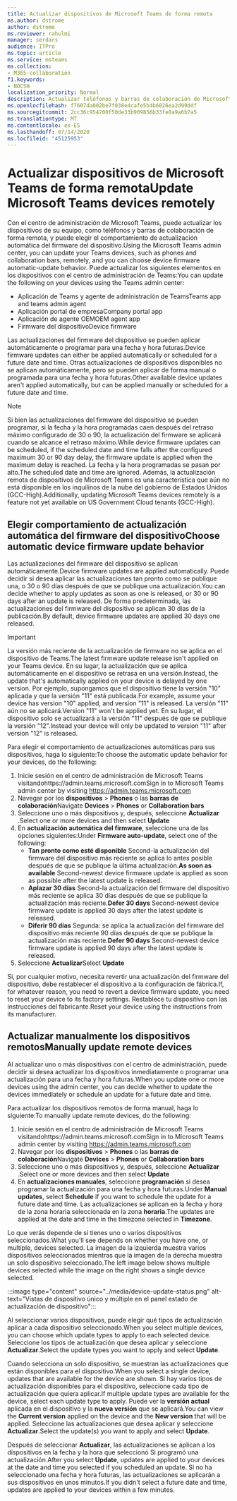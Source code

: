 ```yaml
---
title: Actualizar dispositivos de Microsoft Teams de forma remota
ms.author: dstrome
author: dstrome
ms.reviewer: rahulmi
manager: serdars
audience: ITPro
ms.topic: article
ms.service: msteams
ms.collection:
- M365-collaboration
f1.keywords:
- NOCSH
localization_priority: Normal
description: Actualizar teléfonos y barras de colaboración de Microsoft Teams de forma remota con el centro de administración de Teams
ms.openlocfilehash: f7607da002be7f038e4cafe5b4b6026ea2d99ddf
ms.sourcegitcommit: 2cc36c954200f50de33b909856b33fe0a9a6b7a5
ms.translationtype: MT
ms.contentlocale: es-ES
ms.lasthandoff: 07/14/2020
ms.locfileid: "45125953"
---
```

# <a name="update-microsoft-teams-devices-remotely"></a><span data-ttu-id="aff46-103">Actualizar dispositivos de Microsoft Teams de forma remota</span><span class="sxs-lookup"><span data-stu-id="aff46-103">Update Microsoft Teams devices remotely</span></span>

<span data-ttu-id="aff46-104">Con el centro de administración de Microsoft Teams, puede actualizar los dispositivos de su equipo, como teléfonos y barras de colaboración de forma remota, y puede elegir el comportamiento de actualización automática del firmware del dispositivo.</span><span class="sxs-lookup"><span data-stu-id="aff46-104">Using the Microsoft Teams admin center, you can update your Teams devices, such as phones and collaboration bars, remotely, and you can choose device firmware automatic-update behavior.</span></span> <span data-ttu-id="aff46-105">Puede actualizar los siguientes elementos en los dispositivos con el centro de administración de Teams:</span><span class="sxs-lookup"><span data-stu-id="aff46-105">You can update the following on your devices using the Teams admin center:</span></span>

- <span data-ttu-id="aff46-106">Aplicación de Teams y agente de administración de Teams</span><span class="sxs-lookup"><span data-stu-id="aff46-106">Teams app and teams admin agent</span></span>
- <span data-ttu-id="aff46-107">Aplicación portal de empresa</span><span class="sxs-lookup"><span data-stu-id="aff46-107">Company portal app</span></span>
- <span data-ttu-id="aff46-108">Aplicación de agente OEM</span><span class="sxs-lookup"><span data-stu-id="aff46-108">OEM agent app</span></span>
- <span data-ttu-id="aff46-109">Firmware del dispositivo</span><span class="sxs-lookup"><span data-stu-id="aff46-109">Device firmware</span></span>

<span data-ttu-id="aff46-110">Las actualizaciones del firmware del dispositivo se pueden aplicar automáticamente o programar para una fecha y hora futuras.</span><span class="sxs-lookup"><span data-stu-id="aff46-110">Device firmware updates can either be applied automatically or scheduled for a future date and time.</span></span> <span data-ttu-id="aff46-111">Otras actualizaciones de dispositivos disponibles no se aplican automáticamente, pero se pueden aplicar de forma manual o programada para una fecha y hora futuras.</span><span class="sxs-lookup"><span data-stu-id="aff46-111">Other available device updates aren't applied automatically, but can be applied manually or scheduled for a future date and time.</span></span>

> [!NOTE]
> <span data-ttu-id="aff46-112">Si bien las actualizaciones del firmware del dispositivo se pueden programar, si la fecha y la hora programadas caen después del retraso máximo configurado de 30 o 90, la actualización del firmware se aplicará cuando se alcance el retraso máximo.</span><span class="sxs-lookup"><span data-stu-id="aff46-112">While device firmware updates can be scheduled, if the scheduled date and time falls after the configured maximum 30 or 90 day delay, the firmware update is applied when the maximum delay is reached.</span></span> <span data-ttu-id="aff46-113">La fecha y la hora programadas se pasan por alto.</span><span class="sxs-lookup"><span data-stu-id="aff46-113">The scheduled date and time are ignored.</span></span> <span data-ttu-id="aff46-114">Además, la actualización remota de dispositivos de Microsoft Teams es una característica que aún no está disponible en los inquilinos de la nube del gobierno de Estados Unidos (GCC-High).</span><span class="sxs-lookup"><span data-stu-id="aff46-114">Additionally, updating Microsoft Teams devices remotely is a feature not yet available on US Government Cloud tenants (GCC-High).</span></span>

## <a name="choose-automatic-device-firmware-update-behavior"></a><span data-ttu-id="aff46-115">Elegir comportamiento de actualización automática del firmware del dispositivo</span><span class="sxs-lookup"><span data-stu-id="aff46-115">Choose automatic device firmware update behavior</span></span>

<span data-ttu-id="aff46-116">Las actualizaciones del firmware del dispositivo se aplican automáticamente.</span><span class="sxs-lookup"><span data-stu-id="aff46-116">Device firmware updates are applied automatically.</span></span> <span data-ttu-id="aff46-117">Puede decidir si desea aplicar las actualizaciones tan pronto como se publique una, o 30 o 90 días después de que se publique una actualización.</span><span class="sxs-lookup"><span data-stu-id="aff46-117">You can decide whether to apply updates as soon as one is released, or 30 or 90 days after an update is released.</span></span> <span data-ttu-id="aff46-118">De forma predeterminada, las actualizaciones del firmware del dispositivo se aplican 30 días de la publicación.</span><span class="sxs-lookup"><span data-stu-id="aff46-118">By default, device firmware updates are applied 30 days one released.</span></span>

> [!IMPORTANT]
> <span data-ttu-id="aff46-119">La versión más reciente de la actualización de firmware no se aplica en el dispositivo de Teams.</span><span class="sxs-lookup"><span data-stu-id="aff46-119">The latest firmware update release isn't applied on your Teams device.</span></span> <span data-ttu-id="aff46-120">En su lugar, la actualización que se aplica automáticamente en el dispositivo se retrasa en una versión.</span><span class="sxs-lookup"><span data-stu-id="aff46-120">Instead, the update that's automatically applied on your device is delayed by one version.</span></span> <span data-ttu-id="aff46-121">Por ejemplo, supongamos que el dispositivo tiene la versión "10" aplicada y que la versión "11" está publicada.</span><span class="sxs-lookup"><span data-stu-id="aff46-121">For example, assume your device has version "10" applied, and version "11" is released.</span></span> <span data-ttu-id="aff46-122">La versión "11" aún no se aplicará.</span><span class="sxs-lookup"><span data-stu-id="aff46-122">Version "11" won't be applied yet.</span></span> <span data-ttu-id="aff46-123">En su lugar, el dispositivo solo se actualizará a la versión "11" después de que se publique la versión "12".</span><span class="sxs-lookup"><span data-stu-id="aff46-123">Instead your device will only be updated to version "11" after version "12" is released.</span></span>

<span data-ttu-id="aff46-124">Para elegir el comportamiento de actualizaciones automáticas para sus dispositivos, haga lo siguiente:</span><span class="sxs-lookup"><span data-stu-id="aff46-124">To choose the automatic update behavior for your devices, do the following:</span></span>

1. <span data-ttu-id="aff46-125">Inicie sesión en el centro de administración de Microsoft Teams visitandohttps://admin.teams.microsoft.com</span><span class="sxs-lookup"><span data-stu-id="aff46-125">Sign in to Microsoft Teams admin center by visiting https://admin.teams.microsoft.com</span></span>
2. <span data-ttu-id="aff46-126">Navegar por los **dispositivos**  >  **Phones** o las **barras de colaboración**</span><span class="sxs-lookup"><span data-stu-id="aff46-126">Navigate **Devices** > **Phones** or **Collaboration bars**</span></span>
3. <span data-ttu-id="aff46-127">Seleccione uno o más dispositivos y, después, seleccione **Actualizar** .</span><span class="sxs-lookup"><span data-stu-id="aff46-127">Select one or more devices and then select **Update**</span></span>
4. <span data-ttu-id="aff46-128">En **actualización automática del firmware**, seleccione una de las opciones siguientes:</span><span class="sxs-lookup"><span data-stu-id="aff46-128">Under **Firmware auto-update**, select one of the following:</span></span>
    - <span data-ttu-id="aff46-129">**Tan pronto como esté disponible** Second-la actualización del firmware del dispositivo más reciente se aplica lo antes posible después de que se publique la última actualización.</span><span class="sxs-lookup"><span data-stu-id="aff46-129">**As soon as available** Second-newest device firmware update is applied as soon as possible after the latest update is released.</span></span>
    - <span data-ttu-id="aff46-130">**Aplazar 30 días** Second-la actualización del firmware del dispositivo más reciente se aplica 30 días después de que se publique la actualización más reciente.</span><span class="sxs-lookup"><span data-stu-id="aff46-130">**Defer 30 days** Second-newest device firmware update is applied 30 days after the latest update is released.</span></span>
    - <span data-ttu-id="aff46-131">**Diferir 90 días** Segunda: se aplica la actualización del firmware del dispositivo más reciente 90 días después de que se publique la actualización más reciente.</span><span class="sxs-lookup"><span data-stu-id="aff46-131">**Defer 90 days** Second-newest device firmware update is applied 90 days after the latest update is released.</span></span>
5. <span data-ttu-id="aff46-132">Seleccione **Actualizar**</span><span class="sxs-lookup"><span data-stu-id="aff46-132">Select **Update**</span></span>

<span data-ttu-id="aff46-133">Si, por cualquier motivo, necesita revertir una actualización del firmware del dispositivo, debe restablecer el dispositivo a la configuración de fábrica.</span><span class="sxs-lookup"><span data-stu-id="aff46-133">If, for whatever reason, you need to revert a device firmware update, you need to reset your device to its factory settings.</span></span> <span data-ttu-id="aff46-134">Restablece tu dispositivo con las instrucciones del fabricante.</span><span class="sxs-lookup"><span data-stu-id="aff46-134">Reset your device using the instructions from its manufacturer.</span></span>  

## <a name="manually-update-remote-devices"></a><span data-ttu-id="aff46-135">Actualizar manualmente los dispositivos remotos</span><span class="sxs-lookup"><span data-stu-id="aff46-135">Manually update remote devices</span></span>

<span data-ttu-id="aff46-136">Al actualizar uno o más dispositivos con el centro de administración, puede decidir si desea actualizar los dispositivos inmediatamente o programar una actualización para una fecha y hora futuras.</span><span class="sxs-lookup"><span data-stu-id="aff46-136">When you update one or more devices using the admin center, you can decide whether to update the devices immediately or schedule an update for a future date and time.</span></span>

<span data-ttu-id="aff46-137">Para actualizar los dispositivos remotos de forma manual, haga lo siguiente:</span><span class="sxs-lookup"><span data-stu-id="aff46-137">To manually update remote devices, do the following:</span></span>

1. <span data-ttu-id="aff46-138">Inicie sesión en el centro de administración de Microsoft Teams visitandohttps://admin.teams.microsoft.com</span><span class="sxs-lookup"><span data-stu-id="aff46-138">Sign in to Microsoft Teams admin center by visiting https://admin.teams.microsoft.com</span></span>
2. <span data-ttu-id="aff46-139">Navegar por los **dispositivos**  >  **Phones** o las **barras de colaboración**</span><span class="sxs-lookup"><span data-stu-id="aff46-139">Navigate  **Devices** > **Phones** or **Collaboration bars**</span></span>
3. <span data-ttu-id="aff46-140">Seleccione uno o más dispositivos y, después, seleccione **Actualizar** .</span><span class="sxs-lookup"><span data-stu-id="aff46-140">Select one or more devices and then select **Update**</span></span>
4. <span data-ttu-id="aff46-141">En **actualizaciones manuales**, seleccione **programación** si desea programar la actualización para una fecha y hora futuras.</span><span class="sxs-lookup"><span data-stu-id="aff46-141">Under **Manual updates**, select **Schedule** if you want to schedule the update for a future date and time.</span></span> <span data-ttu-id="aff46-142">Las actualizaciones se aplican en la fecha y hora de la zona horaria seleccionada en la zona **horaria**.</span><span class="sxs-lookup"><span data-stu-id="aff46-142">The updates are applied at the date and time in the timezone selected in **Timezone**.</span></span>

<span data-ttu-id="aff46-143">Lo que verás depende de si tienes uno o varios dispositivos seleccionados.</span><span class="sxs-lookup"><span data-stu-id="aff46-143">What you'll see depends on whether you have one, or multiple, devices selected.</span></span> <span data-ttu-id="aff46-144">La imagen de la izquierda muestra varios dispositivos seleccionados mientras que la imagen de la derecha muestra un solo dispositivo seleccionado.</span><span class="sxs-lookup"><span data-stu-id="aff46-144">The left image below shows multiple devices selected while the image on the right shows a single device selected.</span></span>

:::image type="content" source="../media/device-update-status.png" alt-text="Vistas de dispositivo único y múltiple en el panel estado de actualización de dispositivo":::

<span data-ttu-id="aff46-146">Al seleccionar varios dispositivos, puede elegir qué tipos de actualización aplicar a cada dispositivo seleccionado.</span><span class="sxs-lookup"><span data-stu-id="aff46-146">When you select multiple devices, you can choose which update types to apply to each selected device.</span></span> <span data-ttu-id="aff46-147">Seleccione los tipos de actualización que desea aplicar y seleccione **Actualizar**.</span><span class="sxs-lookup"><span data-stu-id="aff46-147">Select the update types you want to apply and select **Update**.</span></span>

<span data-ttu-id="aff46-148">Cuando selecciona un solo dispositivo, se muestran las actualizaciones que están disponibles para el dispositivo.</span><span class="sxs-lookup"><span data-stu-id="aff46-148">When you select a single device, updates that are available for the device are shown.</span></span> <span data-ttu-id="aff46-149">Si hay varios tipos de actualización disponibles para el dispositivo, seleccione cada tipo de actualización que quiera aplicar.</span><span class="sxs-lookup"><span data-stu-id="aff46-149">If multiple update types are available for the device, select each update type to apply.</span></span> <span data-ttu-id="aff46-150">Puede ver la **versión actual** aplicada en el dispositivo y la **nueva versión** que se aplicará.</span><span class="sxs-lookup"><span data-stu-id="aff46-150">You can view the **Current version** applied on the device and the **New version** that will be applied.</span></span> <span data-ttu-id="aff46-151">Seleccione las actualizaciones que desea aplicar y seleccione **Actualizar**.</span><span class="sxs-lookup"><span data-stu-id="aff46-151">Select the update(s) you want to apply and select **Update**.</span></span>

<span data-ttu-id="aff46-152">Después de seleccionar **Actualizar**, las actualizaciones se aplican a los dispositivos en la fecha y la hora que seleccionó Si programó una actualización.</span><span class="sxs-lookup"><span data-stu-id="aff46-152">After you select **Update**, updates are applied to your devices at the date and time you selected if you scheduled an update.</span></span> <span data-ttu-id="aff46-153">Si no ha seleccionado una fecha y hora futuras, las actualizaciones se aplicarán a sus dispositivos en unos minutos.</span><span class="sxs-lookup"><span data-stu-id="aff46-153">If you didn't select a future date and time, updates are applied to your devices within a few minutes.</span></span>
